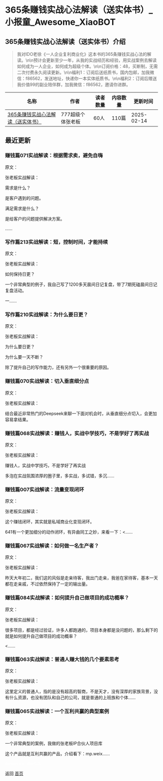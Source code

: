 # 365条赚钱实战心法解读（送实体书）_小报童_Awesome_XiaoBOT

## 365条赚钱实战心法解读（送实体书）介绍
> 我对IDO老徐《一人企业复利商业化》这本书的365条赚钱实战心法的解读。\n\n预计会更新至少一年，从我的实战经历和经验，用实战案例去解读如何成为一人企业，如何成为超级个体。\n\n订阅价格：48，买断制，无需二次付费永久阅读更新。\n\n福利1：订阅后送纸质书，国内包邮，加我微信：f86562，发送地址，快递你一本实体纸质书。\n\n福利2：订阅后赠送我价值99的副业陪伴群，加我微信：f86562，邀请你进群。  
  


|名称|作者|读者数量|内容数量|更新时间|
|---|---|---|---|---|
|[365条赚钱实战心法解读（送实体书）](https://xiaobot.net/p/634894764?refer=0b133df9-27dc-423b-8101-639049001c13)|777超级个体张老板|60人|110篇|2025-02-14|

## 最近更新
### 赚钱篇071实战解读：根据需求卖，避免自嗨

原文：

张老板实战解读：

需求是什么？

是客户遇到的问题。

满足需求是什么？

是给客户的问题提供解决方案。

......

### 写作篇213实战解读：短，控制时间，才能持续

原文：

张老板实战解读：

如何保持日更？

一个非常典型的例子，我自己写了1200多天晨间日记复盘，带了7期死磕晨间日记复盘活动。

一......

### 写作篇210实战解读：为什么要日更？

原文：

张老板实战解读：

为什么要日更？

为什么要一天不断？

除了提升自己的写作能力，还有另外一个很重要的原因。

### 赚钱篇070实战解读：切入垂直细分点

原文：

张老板实战解读：

结合最近非常热门的Deepseek来聊一下面对机会时，从垂直细分点切入，会更加容易拿结果。

### 赚钱篇068实战解读：赚钱人，实战中学技巧，不是学好了再实战

原文：

张老板实战解读：

赚钱人，实战中学技巧，不是学好了再实战

多泡在实战氛围浓厚的圈子里，多实战，多试错，多沉......

### 赚钱篇007实战解读：流量变现闭环

原文：

张老板实战解读：

这个赚钱闭环，其实就是私域商业化变现闭环。

641有一个更加细分的动作闭环，有异曲同工之妙，来看一下：<......

### 赚钱篇067实战解读：如何做一名生产者？

原文：

张老板实战解读：

昨天大年初二，我们这的风俗是走亲待客，我出门走亲，我爸在家待客，基本一天都在走亲戚，不过依然保持了一定的输出量。

### 赚钱篇084实战解读：如何提升自己做项目的成功概率？

原文：

张老板实战解读：

很多项目，都是经过验证，许多人都跑通的，项目本身都是没问题的，那么剩下的就是如何提升自己做项目的成功概率？

<......

### 赚钱篇063实战解读：普通人赚大钱的几个要素思考

原文：

张老板实战解读：

这里定义的普通人，指的是没有超高的智商，不是天才，没有深厚的家族背景，没有什么资源，也没有团队和自己的公司，就是普通的上班族和个体......

### 赚钱篇065实战解读：一个互利共赢的典型案例

原文：

张老板实战解读：

一个非常典型的案例，我做的张老板IP合伙人项目库

这个产品就是互利共赢的产品，介绍看下：mp.weix......


<a href="https://github.com/Reno9527/awesome-xiaobot" style="color: white; text-decoration: none;">awesome-xiaobot</a>

返回 [首页](../README.md)
